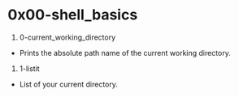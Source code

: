 # 0x00-shell_basics

1. 0-current_working_directory
  - Prints the absolute path name of the current working directory.

1. 1-listit
  - List of your current directory.
